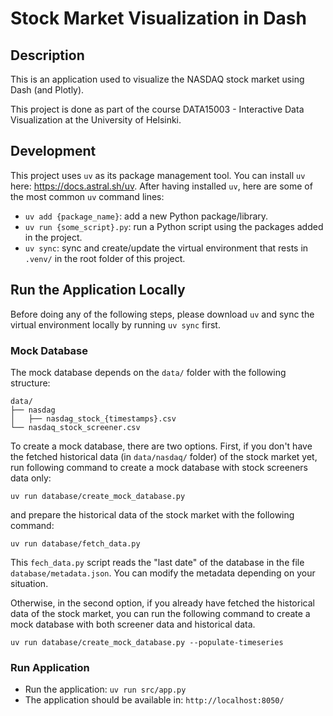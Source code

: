 # Stock Market Visualization in Dash

## Description

This is an application used to visualize the NASDAQ stock market using Dash (and Plotly).

This project is done as part of the course DATA15003 - Interactive Data Visualization at the University of Helsinki.

## Development

This project uses `uv` as its package management tool. You can install `uv` here: <https://docs.astral.sh/uv>. After having installed `uv`, here are some of the most common `uv` command lines:

- `uv add {package_name}`: add a new Python package/library.
- `uv run {some_script}.py`: run a Python script using the packages added in the project.
- `uv sync`: sync and create/update the virtual environment that rests in `.venv/` in the root folder of this project.

## Run the Application Locally

Before doing any of the following steps, please download `uv` and sync the virtual environment locally by running `uv sync` first.

### Mock Database

The mock database depends on the `data/` folder with the following structure:

```{txt}
data/
├── nasdag
│   ├── nasdag_stock_{timestamps}.csv
└── nasdaq_stock_screener.csv
```

To create a mock database, there are two options. First, if you don't have the fetched historical data (in `data/nasdaq/` folder) of the stock market yet, run following command to create a mock database with stock screeners data only:

```{bash}
uv run database/create_mock_database.py
```

and prepare the historical data of the stock market with the following command:

```{bash}
uv run database/fetch_data.py
```

This `fech_data.py` script reads the "last date" of the database in the file `database/metadata.json`. You can modify the metadata depending on your situation.

Otherwise, in the second option, if you already have fetched the historical data of the stock market, you can run the following command to create a mock database with both screener data and historical data.

```{bash}
uv run database/create_mock_database.py --populate-timeseries
```

### Run Application

- Run the application: `uv run src/app.py`
- The application should be available in: `http://localhost:8050/`
